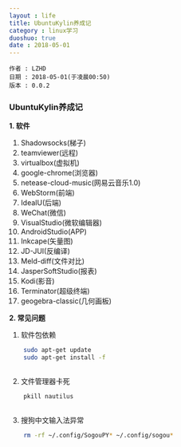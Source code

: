 ```yaml
---
layout : life
title: UbuntuKylin养成记
category : linux学习
duoshuo: true
date : 2018-05-01
---
```


	作者 : LZHD
	日期 : 2018-05-01(于凌晨00:50)
	版本 : 0.0.2

<!-- more -->

### UbuntuKylin养成记

**1. 软件**

1. Shadowsocks(梯子)
2. teamviewer(远程)
3. virtualbox(虚拟机)
4. google-chrome(浏览器)
5. netease-cloud-music(网易云音乐1.0)
6. WebStorm(前端)
7. IdeaIU(后端)
8. WeChat(微信)
9. VisualStudio(微软编辑器)
10. AndroidStudio(APP)
11. Inkcape(矢量图)
12. JD-JUI(反编译)
13. Meld-diff(文件对比)
14. JasperSoftStudio(报表)
15. Kodi(影音)
16. Terminator(超级终端)
17. geogebra-classic(几何画板)

**2. 常见问题**

1. 软件包依赖

```sh
    sudo apt-get update
    sudo apt-get install -f
   
```
2. 文件管理器卡死

```sh
    pkill nautilus
    
```
3. 搜狗中文输入法异常

```sh
    rm -rf ~/.config/SogouPY* ~/.config/sogou*

```